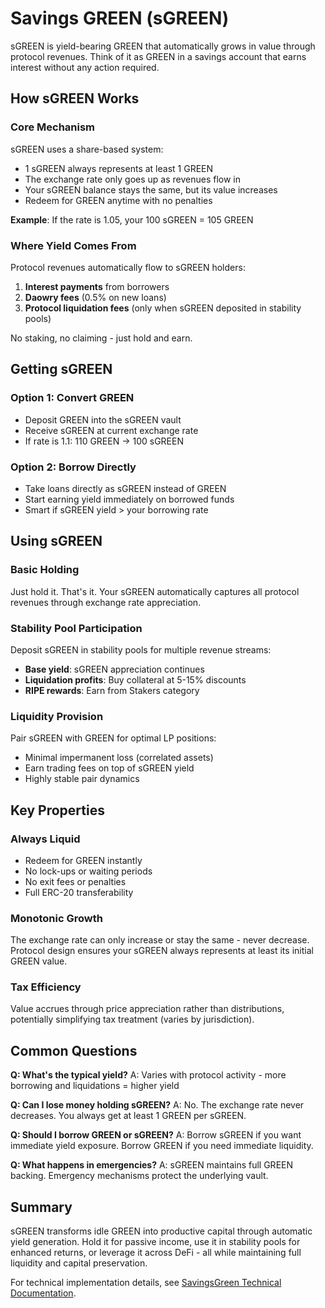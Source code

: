 # Savings GREEN (sGREEN)

sGREEN is yield-bearing GREEN that automatically grows in value through protocol revenues. Think of it as GREEN in a savings account that earns interest without any action required.

## How sGREEN Works

### Core Mechanism

sGREEN uses a share-based system:
- 1 sGREEN always represents at least 1 GREEN
- The exchange rate only goes up as revenues flow in
- Your sGREEN balance stays the same, but its value increases
- Redeem for GREEN anytime with no penalties

**Example**: If the rate is 1.05, your 100 sGREEN = 105 GREEN

### Where Yield Comes From

Protocol revenues automatically flow to sGREEN holders:
1. **Interest payments** from borrowers
2. **Daowry fees** (0.5% on new loans)
3. **Protocol liquidation fees** (only when sGREEN deposited in stability pools)

No staking, no claiming - just hold and earn.

## Getting sGREEN

### Option 1: Convert GREEN
- Deposit GREEN into the sGREEN vault
- Receive sGREEN at current exchange rate
- If rate is 1.1: 110 GREEN → 100 sGREEN

### Option 2: Borrow Directly
- Take loans directly as sGREEN instead of GREEN
- Start earning yield immediately on borrowed funds
- Smart if sGREEN yield > your borrowing rate

## Using sGREEN

### Basic Holding
Just hold it. That's it. Your sGREEN automatically captures all protocol revenues through exchange rate appreciation.

### Stability Pool Participation
Deposit sGREEN in stability pools for multiple revenue streams:
- **Base yield**: sGREEN appreciation continues
- **Liquidation profits**: Buy collateral at 5-15% discounts
- **RIPE rewards**: Earn from Stakers category

### Liquidity Provision
Pair sGREEN with GREEN for optimal LP positions:
- Minimal impermanent loss (correlated assets)
- Earn trading fees on top of sGREEN yield
- Highly stable pair dynamics

## Key Properties

### Always Liquid
- Redeem for GREEN instantly
- No lock-ups or waiting periods
- No exit fees or penalties
- Full ERC-20 transferability

### Monotonic Growth
The exchange rate can only increase or stay the same - never decrease. Protocol design ensures your sGREEN always represents at least its initial GREEN value.

### Tax Efficiency
Value accrues through price appreciation rather than distributions, potentially simplifying tax treatment (varies by jurisdiction).

## Common Questions

**Q: What's the typical yield?**
A: Varies with protocol activity - more borrowing and liquidations = higher yield

**Q: Can I lose money holding sGREEN?**
A: No. The exchange rate never decreases. You always get at least 1 GREEN per sGREEN.

**Q: Should I borrow GREEN or sGREEN?**
A: Borrow sGREEN if you want immediate yield exposure. Borrow GREEN if you need immediate liquidity.

**Q: What happens in emergencies?**
A: sGREEN maintains full GREEN backing. Emergency mechanisms protect the underlying vault.

## Summary

sGREEN transforms idle GREEN into productive capital through automatic yield generation. Hold it for passive income, use it in stability pools for enhanced returns, or leverage it across DeFi - all while maintaining full liquidity and capital preservation.

For technical implementation details, see [SavingsGreen Technical Documentation](technical/tokens/SavingsGreen.md).